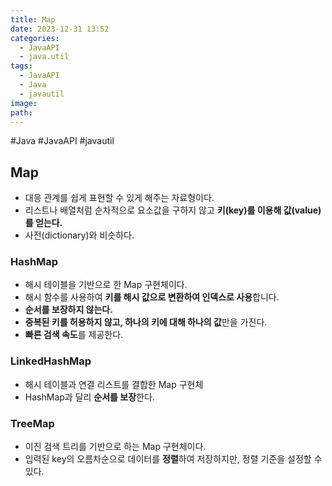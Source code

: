 ```yaml
---
title: Map
date: 2023-12-31 13:52
categories:
  - JavaAPI
  - java.util
tags:
  - JavaAPI
  - Java
  - javautil
image: 
path:
---
```

#Java #JavaAPI #javautil


## Map
+ 대응 관계를 쉽게 표현할 수 있게 해주는 자료형이다.
+ 리스트나 배열처럼 순차적으로 요소값을 구하지 않고 **키(key)를 이용해 값(value)를 얻는다.**
+ 사전(dictionary)와 비슷하다.

### HashMap
+ 해시 테이블을 기반으로 한 Map 구현체이다.
+ 해시 함수를 사용하여 **키를 해시 값으로 변환하여 인덱스로 사용**합니다.
+ **순서를 보장하지 않는다.**
+ **중복된 키를 허용하지 않고, 하나의 키에 대해 하나의 값**만을 가진다.
+ **빠른 검색 속도**를 제공한다.

### LinkedHashMap
+ 해시 테이블과 연결 리스트를 결합한 Map 구현체
+ HashMap과 달리 **순서를 보장**한다.

### TreeMap
+ 이진 검색 트리를 기반으로 하는 Map 구현체이다.
+ 입력된 key의 오름차순으로 데이터를 **정렬**하여 저장하지만, 정렬 기준을 설정할 수 있다.
